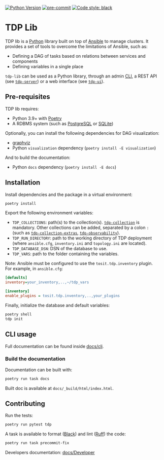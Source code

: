 [![Python Version](https://img.shields.io/badge/python-3.9+-blue.svg)](https://www.python.org/)
[![pre-commit](https://img.shields.io/badge/pre--commit-enabled-brightgreen?logo=pre-commit&logoColor=white)](https://github.com/pre-commit/pre-commit)
[![Code style: black](https://img.shields.io/badge/code%20style-black-000000.svg)](https://github.com/psf/black)

# TDP Lib

TDP lib is a [Python](https://www.python.org/) library built on top of [Ansible](https://www.ansible.com/) to manage clusters. It provides a set of tools to overcome the limitations of Ansible, such as:

- Defining a DAG of tasks based on relations between services and components
- Defining variables in a single place

`tdp-lib` can be used as a Python library, through an admin [CLI](#cli-usage), a REST API (see [`tdp-server`](https://github.com/tOSIT-IO/tdp-server)) or a web interface (see [`tdp-ui`](https://github.com/tOSIT-IO/tdp-ui)).

## Pre-requisites

TDP lib requires:

- Python 3.9+ with [Poetry](https://python-poetry.org/)
- A RDBMS system (such as [PostgreSQL](https://www.postgresql.org/) or [SQLite](https://www.sqlite.org/index.html))

Optionally, you can install the following dependencies for DAG visualization:

- [graphviz](https://graphviz.org/)
- Python `visualization` dependency (`poetry install -E visualization`)

And to build the documentation:

- Python `docs` dependency (`poetry install -E docs`)

## Installation

Install dependencies and the package in a virtual environment:

```sh
poetry install
```

Export the following environment variables:

- `TDP_COLLECTIONS`: path(s) to the collection(s). [`tdp-collection`](https://github.com/TOSIT-IO/tdp-collection) is mandatory. Other collections can be added, separated by a colon `:` (such as [`tdp-collection-extras`](https://github.com/TOSIT-IO/tdp-collection-extras), [`tdp-observability`](https://github.com/TOSIT-IO/tdp-observability)).
- `TDP_RUN_DIRECTORY`: path to the working directory of TDP deployment (where `ansible.cfg`, `inventory.ini` and `topology.ini` are located).
- `TDP_DATABASE_DSN`: DSN of the database to use.
- `TDP_VARS`: path to the folder containing the variables.

Note: Ansible must be configured to use the `tosit.tdp.inventory` plugin. For example, in `ansible.cfg`:

```ini
[defaults]
inventory=your_inventory,..,~/tdp_vars

[inventory]
enable_plugins = tosit.tdp.inventory,..,your_plugins
```

Finally, initialize the database and default variables:

```sh
poetry shell
tdp init
```

## CLI usage

Full documentation can be found inside [docs/cli](docs/developer/cli/index.rst).

### Build the documentation

Documentation can be built with:

```sh
poetry run task docs
```

Built doc is available at `docs/_build/html/index.html`.

## Contributing

Run the tests:

```sh
poetry run pytest tdp
```

A task is available to format ([Black](https://black.readthedocs.io/en/stable/)) and lint ([Ruff](https://beta.ruff.rs/docs/)) the code:

```sh
poetry run task precommit-fix
```

Developers documentation: [docs/Developer](docs/developer/index.rst)
